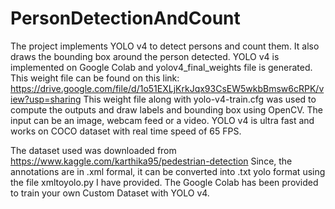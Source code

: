 # PersonDetectionAndCount
The project implements YOLO v4 to detect persons and count them. It also draws the bounding box around the person detected.
YOLO v4 is implemented on Google Colab and yolov4_final_weights file is generated. This weight file can be found on this link: https://drive.google.com/file/d/1o51EXLjKrkJqx93CsEW5wkbBmsw6cRPK/view?usp=sharing
This weight file along with yolo-v4-train.cfg was used to compute the outputs and draw labels and bounding box using OpenCV.
The input can be an image, webcam feed or a video. 
YOLO v4 is ultra fast and works on COCO dataset with real time speed of 65 FPS.

The dataset used was downloaded from https://www.kaggle.com/karthika95/pedestrian-detection
Since, the annotations are in .xml formal, it can be converted into .txt yolo format using the file xmltoyolo.py I have provided. The Google Colab has been provided to train your own Custom Dataset with YOLO v4.


